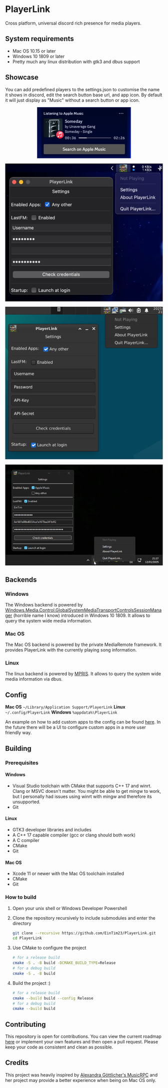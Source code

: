 # PlayerLink
Cross platform, universal discord rich presence for media players.

## System requirements
- Mac OS 10.15 or later
- Windows 10 1809 or later
- Pretty much any linux distribution with gtk3 and dbus support

## Showcase
You can add predefined players to the settings.json to customise the name it shows in discord, edit the search button base url, and app icon. By default it will just display as "Music" without a search button or app icon. 

<p align="center" width="100%">
    <img src="img/showcase.png" alt="rich presence" /> 
</p>
<p align="center" width="100%">
    <img src="img/macos.png" alt="settings window" /> 
</p>
<p align="center" width="100%">
    <img src="img/linux.png" alt="settings window" /> 
</p>
<p align="center" width="100%">
    <img src="img/windows.png" alt="settings window" /> 
</p>

## Backends
### Windows
The Windows backend is powered by [Windows.Media.Control.GlobalSystemMediaTransportControlsSessionManager](https://learn.microsoft.com/en-us/uwp/api/windows.media.control.globalsystemmediatransportcontrolssessionmanager?view=winrt-26100) (horrible name I know) introduced in Windows 10 1809. It allows to query the system wide media information.

### Mac OS
The Mac OS backend is powered by the private MediaRemote framework. It provides PlayerLink with the currently playing song information.

### Linux
The linux backend is powered by [MPRIS](https://specifications.freedesktop.org/mpris-spec/latest/). It allows to query the system wide media information via dbus.

## Config
**Mac OS**
`~/Library/Application Support/PlayerLink`
**Linux**
`~/.config/PlayerLink`
**Windows**
`%appdata%\PlayerLink`

An example on how to add custom apps to the config can be found [here](./settings.example.json). In the future there will be a UI to configure custom apps in a more user friendly way.

## Building

### Prerequisites

#### Windows
- Visual Studio toolchain with CMake that supports C++ 17 and winrt. Clang or MSVC doesn't matter. You might be able to get mingw to work, but I personally had issues using winrt with mingw and therefore its unsupported.
- Git

#### Linux
- GTK3 developer libraries and includes
- A C++ 17 capable compiler (gcc or clang should both work)
- A C compiler
- CMake
- Git

#### Mac OS
- Xcode 11 or newer with the Mac OS toolchain installed
- CMake
- Git

### How to build
1. Open your unix shell or Windows Developer Powershell

2. Clone the repository recursively to include submodules and enter the directory
    ```bash
    git clone --recursive https://github.com/EinTim23/PlayerLink.git
    cd PlayerLink
    ```
3. Use CMake to configure the project
    ```bash
    # for a release build
    cmake -S . -B build -DCMAKE_BUILD_TYPE=Release
    # for a debug build
    cmake -S . -B build
    ```
4. Build the project :)
    ```bash
    # for a release build
    cmake --build build --config Release
    # for a debug build
    cmake --build build
    ```

## Contributing
This repository is open for contributions. You can view the current roadmap [here](https://github.com/EinTim23/PlayerLink/projects) or implement your own features and then open a pull request. Please keep your code as consistent and clean as possible.

## Credits
This project was heavily inspired by [Alexandra Göttlicher's MusicRPC](https://github.com/kaethchen/MusicRPC) and her project may provide a better experience when being on Mac OS only.